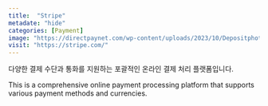 ```yaml
---
title:  "Stripe"
metadate: "hide"
categories: [Payment]
image: "https://directpaynet.com/wp-content/uploads/2023/10/Depositphotos_691399764_s-2019.jpg"
visit: "https://stripe.com/"
---
```


다양한 결제 수단과 통화를 지원하는 포괄적인 온라인 결제 처리 플랫폼입니다.

This is a comprehensive online payment processing platform that supports various payment methods and currencies.
